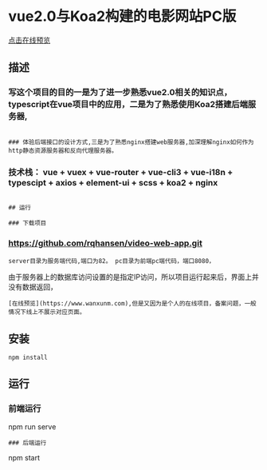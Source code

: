 
# vue2.0与Koa2构建的电影网站PC版

[点击在线预览](https://www.wanxunm.com)

## 描述

### 写这个项目的目的一是为了进一步熟悉vue2.0相关的知识点，typescript在vue项目中的应用，二是为了熟悉使用Koa2搭建后端服务器,
```

### 体验后端接口的设计方式,三是为了熟悉nginx搭建web服务器,加深理解nginx如何作为http静态资源服务器和反向代理服务器。
```

###  技术栈： vue + vuex + vue-router + vue-cli3 + vue-i18n + typescipt + axios + element-ui + scss  + koa2 + nginx 
```

## 运行 

### 下载项目
```

### https://github.com/rqhansen/video-web-app.git
```
server目录为服务端代码,端口为82。 pc目录为前端pc端代码，端口8080，
```
由于服务器上的数据库访问设置的是指定IP访问，所以项目运行起来后，界面上并没有数据返回，
```
[在线预览](https://www.wanxunm.com),但是又因为是个人的在线项目，备案问题，一般情况下线上不展示对应页面。
```

## 安装
```
npm install
```

## 运行

### 前端运行

npm run serve
```
### 后端运行
```
npm start
```
